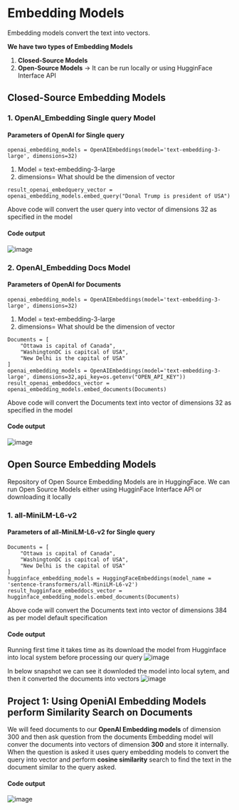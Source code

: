 # Embedding Models 
 Embedding models convert the text into vectors.

******We have two types of Embedding Models******
1. **Closed-Source Models**
2. **Open-Source Models** -> It can be run locally or using HugginFace Interface API

## Closed-Source Embedding Models 

### 1. OpenAI_Embedding Single query Model

#### Parameters of OpenAI for Single query

```openai_embedding_models = OpenAIEmbeddings(model='text-embedding-3-large', dimensions=32)```
1. Model = text-embedding-3-large
2. dimensions= What should be the dimension of vector

```result_openai_embedquery_vector = openai_embedding_models.embed_query("Donal Trump is president of USA")```

Above code will convert the user query into vector of dimensions 32 as specified in the model
#### Code output
![image](https://github.com/user-attachments/assets/3d843624-920b-46dc-89dc-6f2898810de7)

### 2. OpenAI_Embedding Docs Model

#### Parameters of OpenAI for Documents

```openai_embedding_models = OpenAIEmbeddings(model='text-embedding-3-large', dimensions=32)```
1. Model = text-embedding-3-large
2. dimensions= What should be the dimension of vector

```
Documents = [
    "Ottawa is capital of Canada",
    "WashingtonDC is capitcal of USA",
    "New Delhi is the capital of USA"
]
openai_embedding_models = OpenAIEmbeddings(model='text-embedding-3-large', dimensions=32,api_key=os.getenv("OPEN_API_KEY"))
result_openai_embeddocs_vector = openai_embedding_models.embed_documents(Documents)
```

Above code will convert the Documents text into vector of dimensions 32 as specified in the model

#### Code output
![image](https://github.com/user-attachments/assets/1c5ae04d-4d3d-4e33-92a2-650271587973)



## Open Source Embedding Models
Repository of Open Source Embedding Models are in HuggingFace. We can run Open Source Models either using HugginFace Interface API or downloading it locally
### 1. all-MiniLM-L6-v2
#### Parameters of  all-MiniLM-L6-v2 for Single query
```
Documents = [
    "Ottawa is capital of Canada",
    "WashingtonDC is capitcal of USA",
    "New Delhi is the capital of USA"
]
hugginface_embedding_models = HuggingFaceEmbeddings(model_name = 'sentence-transformers/all-MiniLM-L6-v2')
result_hugginface_embeddocs_vector = hugginface_embedding_models.embed_documents(Documents)
```
Above code will convert the Documents text into vector of dimensions 384 as per model default specification

#### Code output
Running first time it takes time as its download the model from Hugginface into local system before processing our query
![image](https://github.com/user-attachments/assets/9de11104-c841-4fb5-98e7-e9936de38120)

In below snapshot we can see it downloded the model into local sytem, and then it converted the documents into vectors
![image](https://github.com/user-attachments/assets/aba1ddb0-a5d0-4133-8cd0-43a9406091c0)


## Project 1: Using OpeniAI Embedding Models perform Similarity Search on Documents

We will feed documents to our **OpenAI Embedding models** of dimension 300 and then ask question from the documents
Embedding model will conver the documents into vectors of dimension **300** and store it internally.
When the question is asked it uses query embedding models to convert the query into vector and perform **cosine similarity** search
to find the text in the document similar to the query asked.

#### Code output
![image](https://github.com/user-attachments/assets/90e35f0c-890a-4beb-9027-7397938a7e65)

